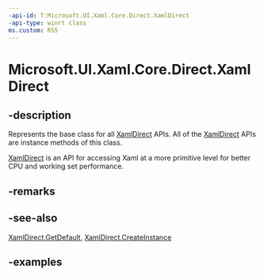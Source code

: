 ```yaml
---
-api-id: T:Microsoft.UI.Xaml.Core.Direct.XamlDirect
-api-type: winrt class
ms.custom: RS5
---
```

<!-- Class syntax.
public class XamlDirect : IStringable
-->

# Microsoft.UI.Xaml.Core.Direct.XamlDirect



## -description

Represents the base class for all [XamlDirect](xamldirect.md) APIs. All of the [XamlDirect](xamldirect.md) APIs are instance methods of this class.

[XamlDirect](xamldirect.md) is an API for accessing Xaml at a more primitive level for better CPU and working set performance.

## -remarks

## -see-also

[XamlDirect.GetDefault](xamldirect_getdefault_846721868.md), [XamlDirect.CreateInstance](/uwp/api/windows.ui.xaml.core.direct.xamldirect.createinstance)

## -examples
